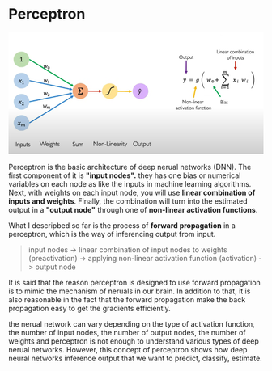 # Perceptron

![](<../.gitbook/assets/캡처 (1).PNG>)

Perceptron is the basic architecture of deep nerual networks (DNN). The first component of it is **"input nodes".** they has one bias or numerical variables on each node as like the inputs in machine learning algorithms. Next, with weights on each input node, you will use **linear combination of inputs and weights**. Finally, the combination will turn into the estimated output in a **"output node"** through one of **non-linear activation functions**.

What I descripbed so far is the process of **forward propagation** in a perceptron, which is the way of inferencing output from input.

> input nodes -> linear combination of input nodes to weights (preactivation) -> applying non-linear activation function (activation) -> output node

It is said that the reason perceptron is designed to use forward propagation is to mimic the mechanism of neruals in our brain. In addition to that, it is also reasonable in the fact that the forward propagation make the back propagation easy to get the gradients efficiently.&#x20;

the nerual network can vary depending on the type of activation function, the number of input nodes, the number of output nodes, the number of weights and perceptron is not enough to understand various types of deep nerual networks. However, this concept of perceptron shows how deep neural networks inference output that we want to predict, classify, estimate.&#x20;
